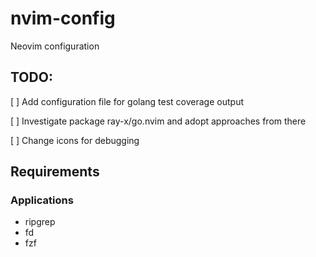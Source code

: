 # nvim-config

Neovim configuration

## TODO:

[ ] Add configuration file for golang test coverage output

[ ] Investigate package ray-x/go.nvim and adopt approaches from there

[ ] Change icons for debugging

## Requirements

### Applications

- ripgrep
- fd
- fzf

